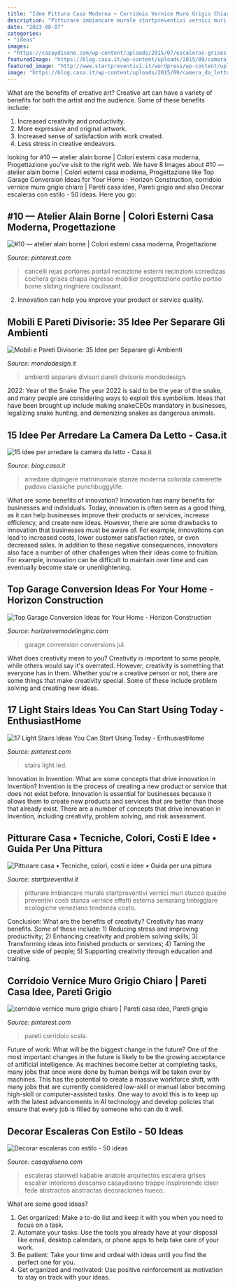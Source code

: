 ```yaml
---
title: "Idee Pittura Casa Moderna ~ Corridoio Vernice Muro Grigio Chiaro"
description: "Pitturare imbiancare murale startpreventivi vernici muri stucco quadro preventivi costi stanza vernice effetti esterna semarang tinteggiare ecologiche veneziano tendenza costo"
date: "2023-08-07"
categories:
- "ideas"
images:
- "https://casaydiseno.com/wp-content/uploads/2015/07/escaleras-grises-pintura-abstracta.jpg"
featuredImage: "https://blog.casa.it/wp-content/uploads/2015/09/camera_da_letto7.jpg"
featured_image: "http://www.startpreventivi.it/wordpress/wp-content/uploads/2017/06/1-pitturare-casa.jpg"
image: "https://blog.casa.it/wp-content/uploads/2015/09/camera_da_letto7.jpg"
---
```



What are the benefits of creative art?
Creative art can have a variety of benefits for both the artist and the audience. Some of these benefits include: 
1. Increased creativity and productivity.
2. More expressive and original artwork.
3. Increased sense of satisfaction with work created. 
4. Less stress in creative endeavors.

	

		
looking for #10 — atelier alain borne | Colori esterni casa moderna, Progettazione you've visit to the right web. We have 8 Images about #10 — atelier alain borne | Colori esterni casa moderna, Progettazione like Top Garage Conversion Ideas for Your Home - Horizon Construction, corridoio vernice muro grigio chiaro | Pareti casa idee, Pareti grigio and also Decorar escaleras con estilo - 50 ideas. Here you go:
		
    
## #10 — Atelier Alain Borne | Colori Esterni Casa Moderna, Progettazione

<img loading=lazy src="https://i.pinimg.com/736x/7d/e0/a8/7de0a893daf65e7bf8179728fcadcc1b.jpg" onerror="this.onerror=null;this.src='https://tse2.mm.bing.net/th?id=OIP.TI-MTRMw-ABl9g0h9fCRuwHaHa&amp;pid=15.1';" alt="#10 — atelier alain borne | Colori esterni casa moderna, Progettazione">

_Source: pinterest.com_

>cancelli rejas portones portail recinzione esterni recinzioni corredizas cochera grises chapa ingresso mobilier progettazione portão portao borne sliding ringhiere coulissant. 

	

2. Innovation can help you improve your product or service quality.

    
## Mobili E Pareti Divisorie: 35 Idee Per Separare Gli Ambienti

<img loading=lazy src="https://mondodesign.it/wp-content/uploads/2016/08/Mobili-Pareti-Divisori-01.jpg" onerror="this.onerror=null;this.src='https://tse1.mm.bing.net/th?id=OIP.Ur-_IyldeqxfI6L0JQiXXwHaHa&amp;pid=15.1';" alt="Mobili e Pareti Divisorie: 35 Idee per Separare gli Ambienti">

_Source: mondodesign.it_

>ambienti separare divisori pareti divisorie mondodesign. 

	

2022: Year of the Snake
The year 2022 is said to be the year of the snake, and many people are considering ways to exploit this symbolism. Ideas that have been brought up include making snakeCEOs mandatory in businesses, legalizing snake hunting, and demonizing snakes as dangerous animals.

    
## 15 Idee Per Arredare La Camera Da Letto - Casa.it

<img loading=lazy src="https://blog.casa.it/wp-content/uploads/2015/09/camera_da_letto7.jpg" onerror="this.onerror=null;this.src='https://tse3.mm.bing.net/th?id=OIP.j8t1FLkU2QHhOvIh0Fcv4AHaFj&amp;pid=15.1';" alt="15 idee per arredare la camera da letto - Casa.it">

_Source: blog.casa.it_

>arredare dipingere matrimoniale stanze moderna colorata camerette padova classiche punchbuggylife. 

	

What are some benefits of innovation?
Innovation has many benefits for businesses and individuals. Today, innovation is often seen as a good thing, as it can help businesses improve their products or services, increase efficiency, and create new ideas. However, there are some drawbacks to innovation that businesses must be aware of. For example, innovations can lead to increased costs, lower customer satisfaction rates, or even decreased sales. In addition to these negative consequences, innovators also face a number of other challenges when their ideas come to fruition. For example, innovation can be difficult to maintain over time and can eventually become stale or unenlightening.

    
## Top Garage Conversion Ideas For Your Home - Horizon Construction

<img loading=lazy src="https://horizonremodelinginc.com/wp-content/uploads/2019/07/2019-Horizon-Image-Garage-Conversions.jpg" onerror="this.onerror=null;this.src='https://tse1.mm.bing.net/th?id=OIP.2839Tim-cn5W8-KNW9lpuQHaHa&amp;pid=15.1';" alt="Top Garage Conversion Ideas for Your Home - Horizon Construction">

_Source: horizonremodelinginc.com_

>garage conversion conversions jul. 

	

What does creativity mean to you?
Creativity is important to some people, while others would say it's overrated. However, creativity is something that everyone has in them. Whether you're a creative person or not, there are some things that make creativity special. Some of these include problem solving and creating new ideas.

    
## 17 Light Stairs Ideas You Can Start Using Today - EnthusiastHome

<img loading=lazy src="https://i.pinimg.com/736x/ed/8f/ca/ed8fca985b5acd7488c93fc451636c1e--floating-stairs-john-pawson.jpg" onerror="this.onerror=null;this.src='https://tse1.mm.bing.net/th?id=OIP.Xrt3cN_eAnyPz_eEPQ8XlAHaLI&amp;pid=15.1';" alt="17 Light Stairs Ideas You Can Start Using Today - EnthusiastHome">

_Source: pinterest.com_

>stairs light led. 

	

Innovation in Invention: What are some concepts that drive innovation in Invention?
Invention is the process of creating a new product or service that does not exist before. Innovation is essential for businesses because it allows them to create new products and services that are better than those that already exist. There are a number of concepts that drive innovation in Invention, including creativity, problem solving, and risk assessment.

    
## Pitturare Casa • Tecniche, Colori, Costi E Idee • Guida Per Una Pittura

<img loading=lazy src="http://www.startpreventivi.it/wordpress/wp-content/uploads/2017/06/1-pitturare-casa.jpg" onerror="this.onerror=null;this.src='https://tse4.mm.bing.net/th?id=OIP.s-DNeyRSToeMT5rtvBJlNQHaCc&amp;pid=15.1';" alt="Pitturare casa • Tecniche, colori, costi e idee • Guida per una pittura">

_Source: startpreventivi.it_

>pitturare imbiancare murale startpreventivi vernici muri stucco quadro preventivi costi stanza vernice effetti esterna semarang tinteggiare ecologiche veneziano tendenza costo. 

	

Conclusion: What are the benefits of creativity?
Creativity has many benefits. Some of these include: 1) Reducing stress and improving productivity; 2) Enhancing creativity and problem solving skills; 3) Transforming ideas into finished products or services; 4) Taming the creative side of people; 5) Supporting creativity through education and training.

    
## Corridoio Vernice Muro Grigio Chiaro | Pareti Casa Idee, Pareti Grigio

<img loading=lazy src="https://i.pinimg.com/736x/1d/cb/97/1dcb97079820b038ce75bfae92d119a0.jpg" onerror="this.onerror=null;this.src='https://tse1.mm.bing.net/th?id=OIP.NXAJgg1fF7xRrhO6XPf-GwHaLH&amp;pid=15.1';" alt="corridoio vernice muro grigio chiaro | Pareti casa idee, Pareti grigio">

_Source: pinterest.com_

>pareti corridoio scala. 

	

Future of work: What will be the biggest change in the future?
One of the most important changes in the future is likely to be the growing acceptance of artificial intelligence. As machines become better at completing tasks, many jobs that once were done by human beings will be taken over by machines. This has the potential to create a massive workforce shift, with many jobs that are currently considered low-skill or manual labor becoming high-skill or computer-assisted tasks. One way to avoid this is to keep up with the latest advancements in AI technology and develop policies that ensure that every job is filled by someone who can do it well.

    
## Decorar Escaleras Con Estilo - 50 Ideas

<img loading=lazy src="https://casaydiseno.com/wp-content/uploads/2015/07/escaleras-grises-pintura-abstracta.jpg" onerror="this.onerror=null;this.src='https://tse1.mm.bing.net/th?id=OIP.ptyaHPuP3DJv54uB48KTqwHaHv&amp;pid=15.1';" alt="Decorar escaleras con estilo - 50 ideas">

_Source: casaydiseno.com_

>escaleras stairwell kababie anatole arquitectos escalera grises escalier interiores descanso casaydiseno trappe inspirerende ideer fede abstractos abstractas decoraciones hueco. 

	

What are some good ideas?
1. Get organized: Make a to-do list and keep it with you when you need to focus on a task.
2. Automate your tasks: Use the tools you already have at your disposal like email, desktop calendars, or phone apps to help take care of your work.
3. Be patient: Take your time and ordeal with ideas until you find the perfect one for you.
4. Get organized and motivated: Use positive reinforcement as motivation to stay on track with your ideas.


